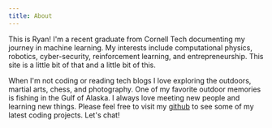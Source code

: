 ```yaml
---
title: About
---
```


This is Ryan!  I'm a recent graduate from Cornell Tech documenting my journey in machine learning.  My interests include computational physics, robotics, cyber-security, reinforcement learning, and entrepreneurship.  This site is a little bit of that and a little bit of this.

When I'm not coding or reading tech blogs I love exploring the outdoors, martial arts, chess, and photography. One of my favorite outdoor memories is fishing in the Gulf of Alaska.  I always love meeting new people and learning new things. Please feel free to visit my [github](http://github.com/RyanGale-AK) to see some of my latest coding projects. Let's chat!